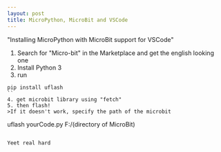 ```yaml
---
layout: post
title: MicroPython, MicroBit and VSCode
---
```


"Installing MicroPython with MicroBit support for VSCode"

1. Search for "Micro-bit" in the Marketplace and get the english looking one
2. Install Python 3
3. run

```
pip install uflash
``
4. get microbit library using "fetch"
5. then flash!
>If it doesn't work, specify the path of the microbit
```

uflash yourCode.py F:/(directory of MicroBit)

```

Yeet real hard
```
